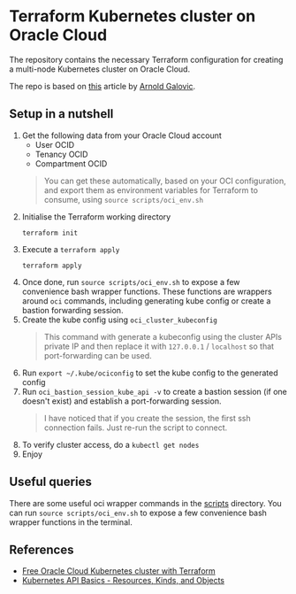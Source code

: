 # Terraform Kubernetes cluster on Oracle Cloud

The repository contains the necessary Terraform configuration for creating a
multi-node Kubernetes cluster on Oracle Cloud. 

The repo is based on [this][free_oracle_tf] article by [Arnold Galovic][arnold].

## Setup in a nutshell

1. Get the following data from your Oracle Cloud account
    * User OCID
    * Tenancy OCID
    * Compartment OCID
   > You can get these automatically, based on your OCI configuration, and export them as
   > environment variables for Terraform to consume, using `source scripts/oci_env.sh`
2. Initialise the Terraform working directory
   ```shell
   terraform init
   ```
3. Execute a `terraform apply`
   ```shell
   terraform apply
   ```
4. Once done, run `source scripts/oci_env.sh` to expose a few convenience bash wrapper functions.
   These functions are wrappers around `oci` commands, including generating kube config or
   create a bastion forwarding session.
5. Create the kube config using `oci_cluster_kubeconfig`
   > This command with generate a kubeconfig using the cluster APIs private IP and then
   > replace it with `127.0.0.1` / `localhost` so that port-forwarding can be used.
6. Run `export ~/.kube/ociconfig` to set the kube config to the generated config
7. Run `oci_bastion_session_kube_api -v` to create a bastion session (if one doesn't exist)
   and establish a port-forwarding session.
   > I have noticed that if you create the session, the first ssh connection fails. Just re-run
   > the script to connect.
8. To verify cluster access, do a `kubectl get nodes`
9. Enjoy

## Useful queries

There are some useful oci wrapper commands in the [scripts](./scripts) directory.
You can run `source scripts/oci_env.sh` to expose a few convenience bash wrapper functions
in the terminal.

## References

- [Free Oracle Cloud Kubernetes cluster with Terraform][free_oracle_tf]
- [Kubernetes API Basics - Resources, Kinds, and Objects][api_terms]

[arnold]: https://arnoldgalovics.com/author/arnoldgalovics/
[free_oracle_tf]: https://arnoldgalovics.com/oracle-cloud-kubernetes-terraform/
[api_terms]: https://iximiuz.com/en/posts/kubernetes-api-structure-and-terminology/